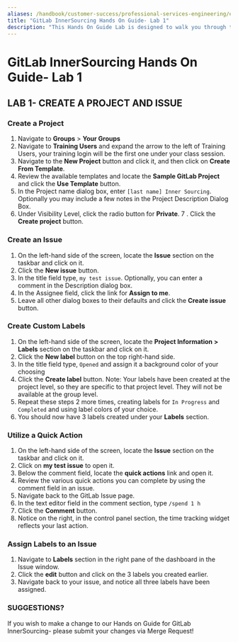 ```yaml
---
aliases: /handbook/customer-success/professional-services-engineering/education-services/innersourcinghandsonlab1.html
title: "GitLab InnerSourcing Hands On Guide- Lab 1"
description: "This Hands On Guide Lab is designed to walk you through the lab exercises used in the GitLab InnerSourcing training course."
---
```


# GitLab InnerSourcing Hands On Guide- Lab 1


## LAB 1- CREATE A PROJECT AND ISSUE

### Create a Project

1. Navigate to **Groups** > **Your Groups**
2. Navigate to **Training Users** and expand the arrow to the left of Training Users, your training login will be the first one under your class session.
3. Navigate to the **New Project** button and click it, and then click on **Create From Template**.
4. Review the available templates and locate the **Sample GitLab Project** and click the **Use Template** button.
5. In the Project name dialog box, enter `[last name] Inner Sourcing`.  Optionally you may include a few notes in the Project Description Dialog Box.
6. Under Visibility Level, click the radio button for **Private**.
7 . Click the **Create project** button.

### Create an Issue

1. On the left-hand side of the screen, locate the **Issue** section on the taskbar and click on it.
2. Click the **New issue** button.
3. In the title field type, `my test issue`.  Optionally, you can enter a comment in the Description dialog box.
4. In the Assignee field, click the link for **Assign to me**.
5. Leave all other dialog boxes to their defaults and click the **Create issue** button.

### Create Custom Labels

1. On the left-hand side of the screen, locate the **Project Information > Labels** section on the taskbar and click on it.
2. Click the **New label** button on the top right-hand side.
3. In the title field type, `Opened`  and assign it a background color of your choosing
4. Click the **Create label** button.
Note: Your labels have been created at the project level, so they are specific to that project level. They will not be available at the group level.
5. Repeat these steps 2 more times, creating labels for `In Progress`  and `Completed`  and using label colors of your choice.
6. You should now have 3 labels created under your **Labels** section.

### Utilize a Quick Action

1. On the left-hand side of the screen, locate the **Issue** section on the taskbar and click on it.
2. Click on **my test issue** to open it.
3. Below the comment field, locate the **quick actions** link and open it.
4. Review the various quick actions you can complete by using the comment field in an issue.
5. Navigate back to the GitLab Issue page.
6. In the text editor field in the comment section, type `/spend 1 h`
7. Click the **Comment** button.
8. Notice on the right, in the control panel section, the time tracking widget reflects your last action.

### Assign Labels to an Issue

1. Navigate to **Labels** section in the right pane of the dashboard in the Issue window.
2. Click the **edit** button and click on the 3 labels you created earlier.
3. Navigate back to your issue, and notice all three labels have been assigned.

### SUGGESTIONS?

If you wish to make a change to our Hands on Guide for GitLab InnerSourcing- please submit your changes via Merge Request!

